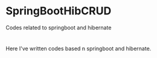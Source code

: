 # SpringBootHibCRUD
Codes related to springboot and hibernate

#
#
#


Here I've written codes based n springboot and hibernate.
